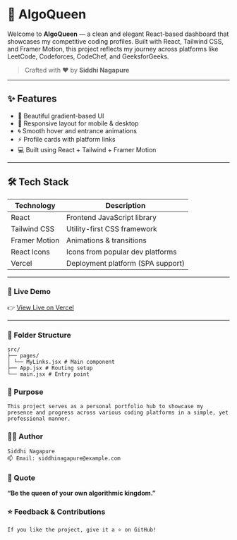 # 👑 AlgoQueen

Welcome to **AlgoQueen** — a clean and elegant React-based dashboard that showcases my competitive coding profiles. Built with React, Tailwind CSS, and Framer Motion, this project reflects my journey across platforms like LeetCode, Codeforces, CodeChef, and GeeksforGeeks.

> Crafted with ❤️ by **Siddhi Nagapure**

---

## ✨ Features

- 🎨 Beautiful gradient-based UI
- 🧩 Responsive layout for mobile & desktop
- 🌀 Smooth hover and entrance animations
- ⚡ Profile cards with platform links
- 💻 Built using React + Tailwind + Framer Motion

---

## 🛠 Tech Stack

| Technology    | Description                          |
|---------------|--------------------------------------|
| React         | Frontend JavaScript library          |
| Tailwind CSS  | Utility-first CSS framework          |
| Framer Motion | Animations & transitions             |
| React Icons   | Icons from popular dev platforms     |
| Vercel        | Deployment platform (SPA support)    |

---

### 🔗 Live Demo

👉 [View Live on Vercel]((https://algo-queen-m56xiyhmk-siddhi-nagapures-projects.vercel.app/))

---

### 📂 Folder Structure

    src/
    ├── pages/
    │ └── MyLinks.jsx # Main component
    ├── App.jsx # Routing setup
    └── main.jsx # Entry point

### 🧠 Purpose
    This project serves as a personal portfolio hub to showcase my presence and progress across various coding platforms in a simple, yet professional manner.

### 👩‍💻 Author
    Siddhi Nagapure
    📫 Email: siddhinagapure@example.com

### 💬 Quote
**“Be the queen of your own algorithmic kingdom.”**


### ⭐ Feedback & Contributions
    If you like the project, give it a ⭐ on GitHub!
